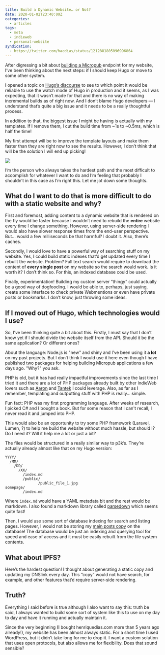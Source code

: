 ```yaml
---
title: Build a Dynamic Website… or Not?
date: 2020-01-02T23:40:00Z
categories:
  - articles
tags:
  - meta
  - indieweb
  - personal-website
syndication:
  - https://twitter.com/hacdias/status/1212881805096996864
---
```


After digressing a bit about [building a Micropub](/2020/01/01/building-micropub) endpoint for my website, I’ve been thinking about the next steps: if I should keep Hugo or move to some other system.

<!--more-->

I opened a topic on [Hugo’s discourse](https://discourse.gohugo.io/t/use-hugo-watch-in-production/22599/14) to see to which point it would be reliable to use the watch mode of Hugo in production and it seems, as I was expecting, that it wasn’t made for that and there is no way of making incremental builds as of right now. And I don’t blame Hugo developers — I understand that’s quite a big issue and it needs to be a really thoughtful process.

In addition to that, the biggest issue I might be having is actually with my templates. If I remove them, I cut the build time from ~1s to ~0.5ms, which is half the time!

My first attempt will be to improve the template layouts and make them faster than they are right now to see the results. However, I don’t think that will be the solution I will end up picking!

![](https://cdn.hacdias.com/media/2020-01-comic-social.jpg?class=invert)

I’m the person who always takes the hardest path and the most difficult to accomplish for whatever I want to do and I’m feeling that probably I shouldn’t in this case as I’m right this. Let me jot down some thoughts.

## What do I want to do that is more difficult to do with a static website and why?

First and foremost, adding content to a dynamic website that is rendered on the fly would be faster because I wouldn’t need to rebuild the **entire** website every time I change something. However, using server-side rendering I would also have slower response times from the end-user perspective.  But…  would a few milliseconds be that harmful? I doubt it. Also, there’s caches.

Secondly, I would love to have a powerful way of searching stuff on my website. Yes, I could build static indexes that’d get updated every time I rebuilt the website. Problem? Full text search would require to download the content of **every single post** on my website so the search would work. Is it worth it? I don’t think so. For this, an indexed database could be used.

Finally, experimentation! Building my custom server “thingy” could actually be a good way of dogfooding.  I would be able to, perhaps, just saying, create some interface to check private Webmentions or even have private posts or bookmarks. I don’t know, just throwing some ideas.

## If I moved out of Hugo, which technologies would I use?

So, I’ve been thinking quite a bit about this. Firstly, I must say that I don’t know yet if I should divide the website itself from the API. Should it be the same application? Or different ones?

About the language: Node.js is "new" and shiny and I’ve been using it **a lot** on my past projects. But I don’t think I would use it here even though I have published two packages for helping building Micropub applications a few days ago. "Why?" you ask.

PHP is old, but it has had really impactful improvements since the last time I tried it and there are a lot of PHP packages already built by other IndieWeb lovers such as [Aaron](https://aaronparecki.com/) and [Tantek](http://tantek.com/) I could leverage. Also, as far as I remember, templating and outputting stuff with PHP is really… simple.

Fun fact: PHP was my first programming language. After weeks of research, I picked C# and I bought a book. But for some reason that I can't recall, I never read it and jumped into PHP.

This would also be an opportunity to try some PHP framework (Laravel, Lumen, ?) to help me build the website without much hassle, but should I? Do I need it? Will it help me a lot or just a bit?

The files would be structured in a really similar way to p3k’s. They’re actually already almost like that on my Hugo version:

```text
YYYY/
  /MM/
    /DD/
      /XX/
        /index.md
        /public/
               /public_file_1.jpg
somepage/
        /index.md
```

Where `index.md` would have a YAML metadata bit and the rest would be markdown. I also found a markdown library called [parsedown](https://parsedown.org) which seems quite fast!

Then, I would use some sort of database indexing for search and listing pages. However, I would not be storing my [main posts copy](https://indieweb.org/database-antipattern) on the database! The database would be just an indexing and querying tool for speed and ease of access and it must be easily rebuilt from the file system contents.

## What about IPFS?

Here’s the hardest question! I thought about generating a static copy and updating my DNSlink every day. This “copy” would not have search, for example, and other features that’d require server-side rendering.

## Truth?

Everything I said before is true although I also want to say this: truth be said, I always wanted to build some sort of system like this to use on my day to day and have it running and actually maintain it.

Since the very beginning (I bought henriquedias.com more than 5 years ago already!), my website has been almost always static. For a short time I used WordPress, but it didn’t take long for me to drop it. I want a custom solution that uses open protocols, but also allows me for flexibility. Does that sound sensible?
